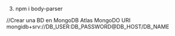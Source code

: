 3. npm i body-parser

//Crear una BD en MongoDB Atlas
MongoDO URI
mongidb+srv://DB_USER:DB_PASSWORD@DB_HOST/DB_NAME